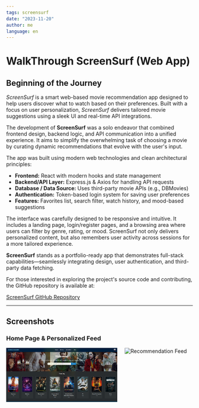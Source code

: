 ```yaml
---
tags: screensurf
date: "2023-11-20"
author: me
language: en
---
```


# WalkThrough ScreenSurf (Web App)

## Beginning of the Journey

*ScreenSurf* is a smart web-based movie recommendation app designed to help users discover what to watch based on their preferences. Built with a focus on user personalization, *ScreenSurf* delivers tailored movie suggestions using a sleek UI and real-time API integrations.

The development of **ScreenSurf** was a solo endeavor that combined frontend design, backend logic, and API communication into a unified experience. It aims to simplify the overwhelming task of choosing a movie by curating dynamic recommendations that evolve with the user's input.

The app was built using modern web technologies and clean architectural principles:

- **Frontend:** React with modern hooks and state management
- **Backend/API Layer:** Express.js & Axios for handling API requests
- **Database / Data Source:** Uses third-party movie APIs (e.g., DBMovies)
- **Authentication:** Token-based login system for saving user preferences
- **Features:** Favorites list, search filter, watch history, and mood-based suggestions

The interface was carefully designed to be responsive and intuitive. It includes a landing page, login/register pages, and a browsing area where users can filter by genre, rating, or mood. ScreenSurf not only delivers personalized content, but also remembers user activity across sessions for a more tailored experience.

**ScreenSurf** stands as a portfolio-ready app that demonstrates full-stack capabilities—seamlessly integrating design, user authentication, and third-party data fetching.

For those interested in exploring the project's source code and contributing, the GitHub repository is available at:

[ScreenSurf GitHub Repository](https://github.com/Unknownkratos/ScreenSurf)

---

## Screenshots

### Home Page & Personalized Feed

<div style="display: flex; justify-content: center; gap: 20px;">

  <img src="../_static/img/ScreenSurf/home.png" alt="Home Page" width="300"/>

  <img src="../_static/img/ScreenSurf/feed.png" alt="Recommendation Feed" width="300"/>

</div>
